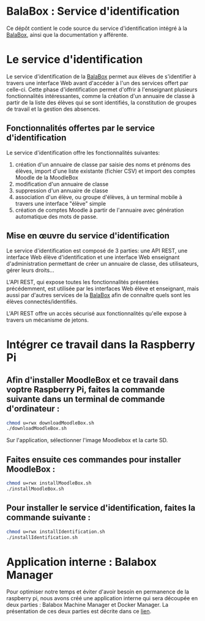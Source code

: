 # BalaBox : Service d'identification

Ce dépôt contient le code source du service d'identification intégré à
la [BalaBox], ainsi que la documentation y afférente.

# Le service d'identification

Le service d'identification de la [BalaBox] permet aux élèves de
s'identifier à travers une interface Web avant d'accéder à l'un des
services offert par celle-ci. Cette phase d'identification permet
d'offrir à l'enseignant plusieurs fonctionnalités intéressantes, comme
la création d'un annuaire de classe à partir de la liste des élèves
qui se sont identifiés, la constitution de groupes de travail et la
gestion des absences.

## Fonctionnalités offertes par le service d'identification

Le service d'identification offre les fonctionnalités suivantes:

1. création d'un annuaire de classe par saisie des noms et prénoms des élèves, import d'une liste existante (fichier CSV) et import des comptes Moodle de la MoodleBox
1. modification d'un annuaire de classe
1. suppression d'un annuaire de classe
1. association d'un élève, ou groupe d'élèves, à un terminal mobile à travers une interface "élève" simple
1. création de comptes Moodle à partir de l'annuaire avec génération automatique des mots de passe.

## Mise en œuvre du service d'identification

Le service d'identification est composé de 3 parties: une API REST,
une interface Web élève d'identification et une interface Web
enseignant d'administration permettant de créer un annuaire de classe,
des utilisateurs, gérer leurs droits...

L'API REST, qui expose toutes les fonctionnalités présentées
précédemment, est utilisée par les interfaces Web élève et enseignant,
mais aussi par d'autres services de la [BalaBox] afin de connaître
quels sont les élèves connectés/identifiés.

L'API REST offre un accès sécurisé aux fonctionnalités qu'elle expose
à travers un mécanisme de jetons.

[balabox]: https://balabox.gitlab.io/balabox/
[moodlebox]: https://moodlebox.net

# Intégrer ce travail dans la Raspberry Pi

## Afin d'installer MoodleBox et ce travail dans voptre Raspberry Pi, faites la commande suivante dans un terminal de commande d'ordinateur :
```bash
chmod u=rwx downloadMoodleBox.sh
./downloadMoodleBox.sh
```

Sur l'application, sélectionner l'image Moodlebox et la carte SD.


## Faites ensuite ces commandes pour installer MoodleBox : 

```bash
chmod u=rwx installMoodleBox.sh
./installMoodleBox.sh
```

## Pour installer le service d'identification, faites la commande suivante :

```bash
chmod u=rwx installIdentification.sh
./installIdentification.sh
```



# Application interne : Balabox Manager

Pour optimiser notre temps et éviter d'avoir besoin en permanence de la raspberry pi, nous avons créé une application interne qui sera découpée en deux parties : Balabox Machine Manager et Docker Manager. La présentation de ces deux parties est décrite dans ce [lien](https://gitlab.com/balabox/identification/-/tree/main/BalaBoxManager).